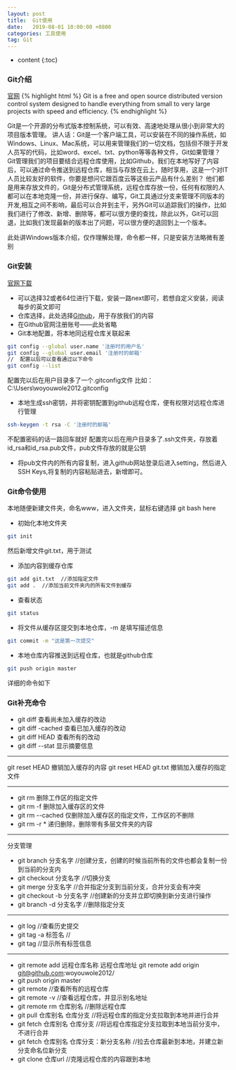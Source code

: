 ```yaml
---
layout: post
title:  Git使用
date:   2019-08-01 10:00:00 +0800
categories: 工具使用
tag: Git
---
```




* content
{:toc}




### Git介绍
[官网](https://git-scm.com/)
{% highlight html %}
Git is a free and open source distributed version control system designed to handle everything from small to very large projects with speed and efficiency.
{% endhighlight %}

Git是一个开源的分布式版本控制系统，可以有效、高速地处理从很小到非常大的项目版本管理。 
讲人话：Git是一个客户端工具，可以安装在不同的操作系统，如Windows、Linux、Mac系统，可以用来管理我们的一切文档，包括但不限于开发人员写的代码，比如word、excel、txt、python等等各种文件，Git如果管理？
Git管理我们的项目要结合远程仓库使用，比如Github，我们在本地写好了内容后，可以通过命令推送到远程仓库，相当与存放在云上，随时享用，这是一个对IT人员比较友好的软件，你要是想问它跟百度云等这些云产品有什么差别？
他们都是用来存放文件的，Git是分布式管理系统，远程仓库存放一份，任何有权限的人都可以在本地克隆一份，并进行保存、编写，Git工具通过分支来管理不同版本的开发,相互之间不影响，最后可以合并到主干，另外Git可以追踪我们的操作，比如我们进行了修改、新增、删除等，都可以很方便的查找，除此以外，Git可以回退，比如我们发现最新的版本出了问题，可以很方便的退回到上一个版本。

此处讲Windows版本介绍，仅作理解处理，命令都一样，只是安装方法略微有差别

### Git安装
[官网下载](https://git-scm.com/download/win)
+ 可以选择32或者64位进行下载，安装一路next即可，若想自定义安装，阅读每步的英文即可
+ 仓库选择，此处选择[Github](https://github.com/)，用于存放我们的内容
+ 在Github官网注册账号——此处省略
+ Git本地配置，将本地同远程仓库关联起来

``` bash
git config --global user.name '注册时的用户名'
git config --global user.email '注册时的邮箱'
//  配置以后可以查看通过以下命令
git config --list   
```
配置完以后在用户目录多了一个.gitconfig文件
比如：C:\Users\woyouwole2012\.gitconfig

+ 本地生成ssh密钥，并将密钥配置到github远程仓库，便有权限对远程仓库进行管理
``` bash
ssh-keygen -t rsa -C '注册时的邮箱'
```
不配置密码的话一路回车就好
配置完以后在用户目录多了.ssh文件夹，存放着id_rsa和id_rsa.pub文件，pub文件存放的就是公钥
+ 将pub文件内的所有内容复制，进入github网站登录后进入setting，然后进入SSH Keys,将复制的内容粘贴进去，新增即可。


### Git命令使用
本地随便新建文件夹，命名www，进入文件夹，鼠标右键选择 git bash here
+ 初始化本地文件夹
``` bash
git init
```
然后新增文件git.txt，用于测试
+ 添加内容到缓存仓库
``` bash
git add git.txt  //添加指定文件
git add .  //添加当前文件夹内的所有文件到缓存
```
+ 查看状态
``` bash
git status
```
+ 将文件从缓存区提交到本地仓库，-m 是填写描述信息
``` bash
git commit -m "这是第一次提交"
```

+ 本地仓库内容推送到远程仓库，也就是github仓库
``` bash
git push origin master
```
详细的命令如下

### Git补充命令
+ git diff 查看尚未加入缓存的改动
+ git diff -cached 查看已加入缓存的改动
+ git diff HEAD  查看所有的改动
+ git diff --stat 显示摘要信息

---

git reset HEAD 撤销加入缓存的内容
git reset HEAD git.txt 撤销加入缓存的指定文件

---

+ git rm <file> 删除工作区的指定文件
+ git rm -f <file> 删除加入缓存区的文件
+ git rm --cached <file> 仅删除加入缓存区的指定文件，工作区的不删除
+ git rm -r *  递归删除，删除带有多层文件夹的内容

--- 

分支管理
+ git branch   分支名字  //创建分支，创建的时候当前所有的文件也都会复制一份到当前的分支内
+ git checkout 分支名字   //切换分支
+ git merge   分支名字   //合并指定分支到当前分支，合并分支会有冲突
+ git checkout -b 分支名字 //创建新的分支并立即切换到新分支进行操作
+ git branch -d 分支名字 //删除指定分支

--- 

+ git log //查看历史提交
+ git tag -a 标签名  //
+ git tag //显示所有标签信息

---

+ git remote add 远程仓库名称  远程仓库地址
git remote add origin git@github.com:woyouwole2012/
+ git push origin master
+ git remote //查看所有的远程仓库
+ git remote -v //查看远程仓库，并显示别名地址
+ git remote rm 仓库别名  //删除远程仓库
+ git pull 仓库别名 仓库分支  //将远程仓库的指定分支拉取到本地并进行合并
+ git fetch 仓库别名 仓库分支 //将远程仓库指定分支拉取到本地当前分支中，不进行合并
+ git fetch 仓库别名 仓库分支：新分支名称 //拉去仓库最新到本地，并建立新分支命名位新分支
+ git clone 仓库url //克隆远程仓库的内容跟到本地


 







